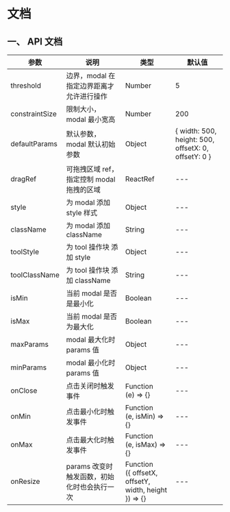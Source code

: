 # 文档

## 一、 API 文档

| 参数 | 说明 | 类型 | 默认值 |
| --- | ---- | ---- | ---- |
| threshold | 边界，modal 在指定边界距离才允许进行操作  | Number  | 5  |
| constraintSize | 限制大小，modal 最小宽高  | Number  | 200  |
| defaultParams | 默认参数，modal 默认初始参数  | Object  | { width: 500, height: 500, offsetX: 0, offsetY: 0 }  |
| dragRef | 可拖拽区域 ref，指定控制 modal 拖拽的区域   | ReactRef  | ---  |
| style | 为 modal 添加 style 样式 | Object | --- |
| className | 为 modal 添加 className | String | --- |
| toolStyle | 为 tool 操作块 添加 style | Object | --- |
| toolClassName | 为 tool 操作块 添加 className | String | --- |
| isMin | 当前 modal 是否是最小化 | Boolean | --- |
| isMax | 当前 modal 是否为最大化 | Boolean | --- |
| maxParams | modal 最大化时 params 值 | Object | --- |
| minParams | modal 最小化时 params 值 | Object | --- |
| onClose | 点击关闭时触发事件 | Function<br/>(e) => {} | --- |
| onMin | 点击最小化时触发事件 | Function<br/>(e, isMin) => {} | --- |
| onMax | 点击最大化时触发事件 | Function<br/>(e, isMax) => {} | --- |
| onResize | params 改变时触发函数，初始化时也会执行一次 | Function<br/> ({ offsetX, offsetY, width, height }) => {} | --- |
